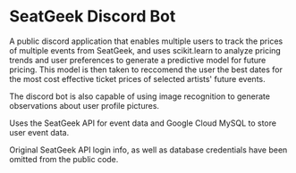 # SeatGeek Discord Bot
A public discord application that enables multiple users to track the prices of multiple events from SeatGeek, and uses scikit.learn to analyze pricing trends and user preferences to generate a predictive model for future pricing. 
This model is then taken to reccomend the user the best dates for the most cost effective ticket prices of selected artists' future events.

The discord bot is also capable of using image recognition to generate observations about user profile pictures.

Uses the SeatGeek API for event data and Google Cloud MySQL to store user event data.

Original SeatGeek API login info, as well as database credentials have been omitted from the public code.

